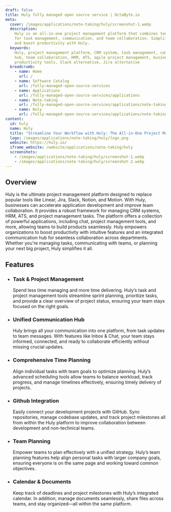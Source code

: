 ```yaml
---
draft: false
title: Huly fully managed open source service | OctaByte.io
meta:
  cover: /images/applications/note-taking/huly/screenshot-1.webp
  description:
    Huly is an all-in-one project management platform that combines tools
    for task management, communication, and team collaboration. Simplify workflows
    and boost productivity with Huly.
  keywords:
    Huly, project management platform, CRM system, task management, communication
    hub, team collaboration, HRM, ATS, agile project management, business applications,
    productivity tools, Slack alternative, Jira alternative
  breadcrumb:
    - name: Home
      url: /
    - name: Software Catalog
      url: /fully-managed-open-source-services
    - name: Applications
      url: /fully-managed-open-source-services/applications
    - name: Note-taking
      url: /fully-managed-open-source-services/applications/note-taking
    - name: Huly
      url: /fully-managed-open-source-services/applications/note-taking/huly
content:
  id: huly
  name: Huly
  title: "Streamline Your Workflow with Huly: The All-in-One Project Management Platform"
  logo: /images/applications/note-taking/huly/logo.png
  website: https://huly.io/
  iframe_website: /website/applications/note-taking/huly
  screenshots:
    - /images/applications/note-taking/huly/screenshot-1.webp
    - /images/applications/note-taking/huly/screenshot-2.webp
---
```


## Overview

Huly is the ultimate project management platform designed to replace popular tools like Linear, Jira, Slack, Notion, and Motion. With Huly, businesses can accelerate application development and improve team collaboration. It provides a robust framework for managing CRM systems, HRM, ATS, and project management tasks. The platform offers a collection of powerful applications, including chat, project management tools, and more, allowing teams to build products seamlessly. Huly empowers organizations to boost productivity with intuitive features and an integrated communication hub for seamless collaboration across departments. Whether you're managing tasks, communicating with teams, or planning your next big project, Huly simplifies it all.

## Features

- ### Task & Project Management

  Spend less time managing and more time delivering. Huly’s task and project management tools streamline sprint planning, prioritize tasks, and provide a clear overview of project status, ensuring your team stays focused on the right goals.

- ### Unified Communication Hub

  Huly brings all your communication into one platform, from task updates to team messages. With features like Inbox & Chat, your team stays informed, connected, and ready to collaborate efficiently without missing crucial updates.

- ### Comprehensive Time Planning

  Align individual tasks with team goals to optimize planning. Huly’s advanced scheduling tools allow teams to balance workload, track progress, and manage timelines effectively, ensuring timely delivery of projects.

- ### Github Integration

  Easily connect your development projects with GitHub. Sync repositories, manage codebase updates, and track project milestones all from within the Huly platform to improve collaboration between development and non-technical teams.

- ### Team Planning

  Empower teams to plan effectively with a unified strategy. Huly’s team planning features help align personal tasks with larger company goals, ensuring everyone is on the same page and working toward common objectives.

- ### Calendar & Documents

  Keep track of deadlines and project milestones with Huly’s integrated calendar. In addition, manage documents seamlessly, share files across teams, and stay organized—all within the same platform.

